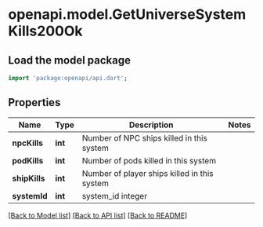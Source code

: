 # openapi.model.GetUniverseSystemKills200Ok

## Load the model package
```dart
import 'package:openapi/api.dart';
```

## Properties
Name | Type | Description | Notes
------------ | ------------- | ------------- | -------------
**npcKills** | **int** | Number of NPC ships killed in this system | 
**podKills** | **int** | Number of pods killed in this system | 
**shipKills** | **int** | Number of player ships killed in this system | 
**systemId** | **int** | system_id integer | 

[[Back to Model list]](../README.md#documentation-for-models) [[Back to API list]](../README.md#documentation-for-api-endpoints) [[Back to README]](../README.md)


